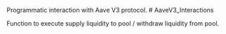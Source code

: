 Programmatic interaction with Aave V3 protocol. # AaveV3_Interactions

Function to execute supply liquidity to pool / withdraw liquidity from pool.